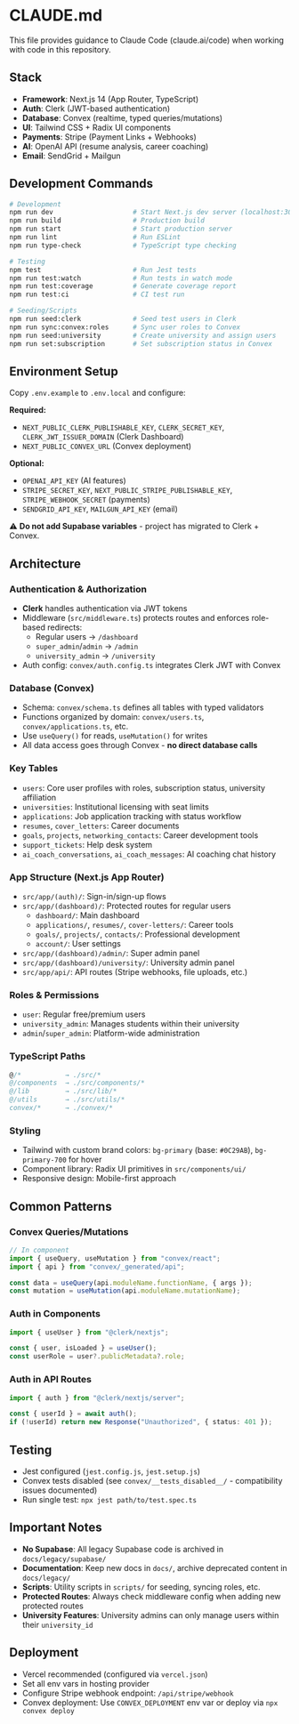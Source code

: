 # CLAUDE.md

This file provides guidance to Claude Code (claude.ai/code) when working with code in this repository.

## Stack

- **Framework**: Next.js 14 (App Router, TypeScript)
- **Auth**: Clerk (JWT-based authentication)
- **Database**: Convex (realtime, typed queries/mutations)
- **UI**: Tailwind CSS + Radix UI components
- **Payments**: Stripe (Payment Links + Webhooks)
- **AI**: OpenAI API (resume analysis, career coaching)
- **Email**: SendGrid + Mailgun

## Development Commands

```bash
# Development
npm run dev                    # Start Next.js dev server (localhost:3000)
npm run build                  # Production build
npm run start                  # Start production server
npm run lint                   # Run ESLint
npm run type-check             # TypeScript type checking

# Testing
npm test                       # Run Jest tests
npm run test:watch             # Run tests in watch mode
npm run test:coverage          # Generate coverage report
npm run test:ci                # CI test run

# Seeding/Scripts
npm run seed:clerk             # Seed test users in Clerk
npm run sync:convex:roles      # Sync user roles to Convex
npm run seed:university        # Create university and assign users
npm run set:subscription       # Set subscription status in Convex
```

## Environment Setup

Copy `.env.example` to `.env.local` and configure:

**Required:**
- `NEXT_PUBLIC_CLERK_PUBLISHABLE_KEY`, `CLERK_SECRET_KEY`, `CLERK_JWT_ISSUER_DOMAIN` (Clerk Dashboard)
- `NEXT_PUBLIC_CONVEX_URL` (Convex deployment)

**Optional:**
- `OPENAI_API_KEY` (AI features)
- `STRIPE_SECRET_KEY`, `NEXT_PUBLIC_STRIPE_PUBLISHABLE_KEY`, `STRIPE_WEBHOOK_SECRET` (payments)
- `SENDGRID_API_KEY`, `MAILGUN_API_KEY` (email)

⚠️ **Do not add Supabase variables** - project has migrated to Clerk + Convex.

## Architecture

### Authentication & Authorization
- **Clerk** handles authentication via JWT tokens
- Middleware (`src/middleware.ts`) protects routes and enforces role-based redirects:
  - Regular users → `/dashboard`
  - `super_admin`/`admin` → `/admin`
  - `university_admin` → `/university`
- Auth config: `convex/auth.config.ts` integrates Clerk JWT with Convex

### Database (Convex)
- Schema: `convex/schema.ts` defines all tables with typed validators
- Functions organized by domain: `convex/users.ts`, `convex/applications.ts`, etc.
- Use `useQuery()` for reads, `useMutation()` for writes
- All data access goes through Convex - **no direct database calls**

### Key Tables
- `users`: Core user profiles with roles, subscription status, university affiliation
- `universities`: Institutional licensing with seat limits
- `applications`: Job application tracking with status workflow
- `resumes`, `cover_letters`: Career documents
- `goals`, `projects`, `networking_contacts`: Career development tools
- `support_tickets`: Help desk system
- `ai_coach_conversations`, `ai_coach_messages`: AI coaching chat history

### App Structure (Next.js App Router)
- `src/app/(auth)/`: Sign-in/sign-up flows
- `src/app/(dashboard)/`: Protected routes for regular users
  - `dashboard/`: Main dashboard
  - `applications/`, `resumes/`, `cover-letters/`: Career tools
  - `goals/`, `projects/`, `contacts/`: Professional development
  - `account/`: User settings
- `src/app/(dashboard)/admin/`: Super admin panel
- `src/app/(dashboard)/university/`: University admin panel
- `src/app/api/`: API routes (Stripe webhooks, file uploads, etc.)

### Roles & Permissions
- `user`: Regular free/premium users
- `university_admin`: Manages students within their university
- `admin`/`super_admin`: Platform-wide administration

### TypeScript Paths
```typescript
@/*           → ./src/*
@/components  → ./src/components/*
@/lib         → ./src/lib/*
@/utils       → ./src/utils/*
convex/*      → ./convex/*
```

### Styling
- Tailwind with custom brand colors: `bg-primary` (base: `#0C29AB`), `bg-primary-700` for hover
- Component library: Radix UI primitives in `src/components/ui/`
- Responsive design: Mobile-first approach

## Common Patterns

### Convex Queries/Mutations
```typescript
// In component
import { useQuery, useMutation } from "convex/react";
import { api } from "convex/_generated/api";

const data = useQuery(api.moduleName.functionName, { args });
const mutation = useMutation(api.moduleName.mutationName);
```

### Auth in Components
```typescript
import { useUser } from "@clerk/nextjs";

const { user, isLoaded } = useUser();
const userRole = user?.publicMetadata?.role;
```

### Auth in API Routes
```typescript
import { auth } from "@clerk/nextjs/server";

const { userId } = await auth();
if (!userId) return new Response("Unauthorized", { status: 401 });
```

## Testing

- Jest configured (`jest.config.js`, `jest.setup.js`)
- Convex tests disabled (see `convex/__tests_disabled__/` - compatibility issues documented)
- Run single test: `npx jest path/to/test.spec.ts`

## Important Notes

- **No Supabase**: All legacy Supabase code is archived in `docs/legacy/supabase/`
- **Documentation**: Keep new docs in `docs/`, archive deprecated content in `docs/legacy/`
- **Scripts**: Utility scripts in `scripts/` for seeding, syncing roles, etc.
- **Protected Routes**: Always check middleware config when adding new protected routes
- **University Features**: University admins can only manage users within their `university_id`

## Deployment

- Vercel recommended (configured via `vercel.json`)
- Set all env vars in hosting provider
- Configure Stripe webhook endpoint: `/api/stripe/webhook`
- Convex deployment: Use `CONVEX_DEPLOYMENT` env var or deploy via `npx convex deploy`
